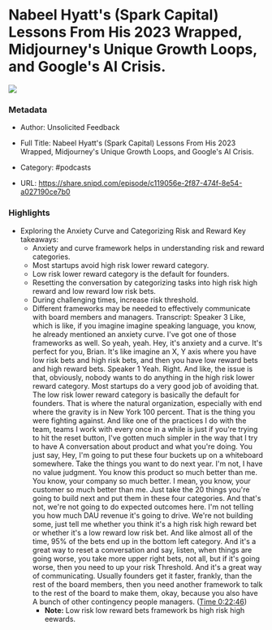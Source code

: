 # Nabeel Hyatt's (Spark Capital) Lessons From His 2023 Wrapped, Midjourney's Unique Growth Loops, and Google's AI Crisis.

![](https://wsrv.nl/?url=https%3A%2F%2Fmegaphone.imgix.net%2Fpodcasts%2F36208caa-4efc-11ee-b1c2-a37d8f128621%2Fimage%2FCover_Art_Unsolicited_Feedback.png%3Fixlib%3Drails-4.3.1%26max-w%3D3000%26max-h%3D3000%26fit%3Dcrop%26auto%3Dformat%2Ccompress&w=100&h=100)

### Metadata

- Author: Unsolicited Feedback
- Full Title: Nabeel Hyatt's (Spark Capital) Lessons From His 2023 Wrapped, Midjourney's Unique Growth Loops, and Google's AI Crisis.
- Category: #podcasts



- URL: https://share.snipd.com/episode/c119056e-2f87-474f-8e54-a027190ce7b0

### Highlights

- Exploring the Anxiety Curve and Categorizing Risk and Reward
  Key takeaways:
  - Anxiety and curve framework helps in understanding risk and reward categories.
  - Most startups avoid high risk lower reward category.
  - Low risk lower reward category is the default for founders.
  - Resetting the conversation by categorizing tasks into high risk high reward and low reward low risk bets.
  - During challenging times, increase risk threshold.
  - Different frameworks may be needed to effectively communicate with board members and managers.
  Transcript:
  Speaker 3
  Like, which is like, if you imagine imagine speaking language, you know, he already mentioned an anxiety curve. I've got one of those frameworks as well. So yeah, yeah. Hey, it's anxiety and a curve. It's perfect for you, Brian. It's like imagine an X, Y axis where you have low risk bets and high risk bets, and then you have low reward bets and high reward bets.
  Speaker 1
  Yeah. Right. And like, the issue is that, obviously, nobody wants to do anything in the high risk lower reward category. Most startups do a very good job of avoiding that. The low risk lower reward category is basically the default for founders. That is where the natural organization, especially with end where the gravity is in New York 100 percent. That is the thing you were fighting against. And like one of the practices I do with the team, teams I work with every once in a while is just if you're trying to hit the reset button, I've gotten much simpler in the way that I try to have A conversation about product and what you're doing. You just say, Hey, I'm going to put these four buckets up on a whiteboard somewhere. Take the things you want to do next year. I'm not, I have no value judgment. You know this product so much better than me. You know, your company so much better. I mean, you know, your customer so much better than me. Just take the 20 things you're going to build next and put them in these four categories. And that's not, we're not going to do expected outcomes here. I'm not telling you how much DAU revenue it's going to drive. We're not building some, just tell me whether you think it's a high risk high reward bet or whether it's a low reward low risk bet. And like almost all of the time, 95% of the bets end up in the bottom left category. And it's a great way to reset a conversation and say, listen, when things are going worse, you take more upper right bets, not all, but if it's going worse, then you need to up your risk Threshold. And it's a great way of communicating. Usually founders get it faster, frankly, than the rest of the board members, then you need another framework to talk to the rest of the board to make them, okay, because you also have A bunch of other contingency people managers. ([Time 0:22:46](https://share.snipd.com/snip/ad3f2208-5954-41e6-b5bc-86d96ea346e0))
    - **Note:** Low risk low reward bets framework bs high risk high eewards.
